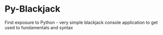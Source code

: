 # Py-Blackjack

First exposure to Python - very simple blackjack console application to get used to fundamentals and syntax